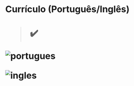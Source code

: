<h1> Currículo (Português/Inglês) <h1> 

  > ✔️

![portugues](https://user-images.githubusercontent.com/79876042/148284980-190df290-c7d0-4054-900e-257eace88d80.png)

![ingles](https://user-images.githubusercontent.com/79876042/148285178-119dc2ed-f9d2-443c-86aa-618bf514084c.png)
